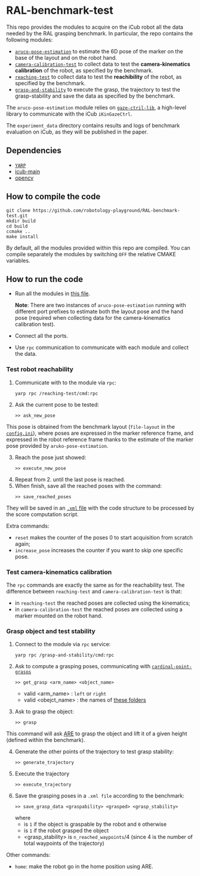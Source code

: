 # RAL-benchmark-test

This repo provides the modules to acquire on the iCub robot all the data needed by the RAL grasping benchmark.
In particular, the repo contains the following modules:
- [`aruco-pose-estimation`](https://github.com/robotology-playground/RAL-benchmark-test/tree/master/src/aruco-pose-estimation) to estimate the 6D pose of the marker on the base of the layout and on the robot hand.
- [`camera-calibration-test`](https://github.com/robotology-playground/RAL-benchmark-test/tree/master/src/camera-calibration-test) to collect data to test the **camera-kinematics calibration** of the robot,  as specified by the benchmark.
- [`reaching-test`](https://github.com/robotology-playground/RAL-benchmark-test/tree/master/src/reaching-test) to collect data to test the **reachibility** of the robot,  as specified by the benchmark.
- [`grasp-and-stability`](https://github.com/robotology-playground/RAL-benchmark-test/tree/master/src/grasp-and-stability) to execute the grasp, the trajectory to test the grasp-stability and save the data as specified by the benchmark.

The `aruco-pose-estimation` module relies on [`gaze-ctril-lib`](https://github.com/robotology-playground/RAL-benchmark-test/tree/master/src/gaze-ctrl-lib), a high-level library to communicate with the iCub `iKinGazeCtrl`.

The `experiment_data` directory contains results and logs of benchmark evaluation on iCub, as they will be published in the paper. 

## Dependencies
- [`YARP`](http://www.yarp.it/)
- [icub-main](https://github.com/robotology/icub-main)
- [opencv](https://opencv.org/)

## How to compile the code
```
git clone https://github.com/robotology-playground/RAL-benchmark-test.git
mkdir build
cd build
ccmake ..
make install
```

By default, all the modules provided within this repo are compiled.
You can compile separately the modules by switching `OFF` the relative CMAKE variables.


## How to run the code
- Run all the modules in [this file](https://github.com/robotology-playground/RAL-benchmark-test/blob/master/app/data_collection.xml.template).

  **Note**: There are two instances of `aruco-pose-estimation` running with different port prefixes to estimate both the layout pose and the hand pose (required when collecting data for the camera-kinematics calibration test).
- Connect all the ports.
- Use `rpc` communication to communicate with each module and collect the data.

### Test robot reachability

1. Communicate with to the module via `rpc`:
   ```
   yarp rpc /reaching-test/cmd:rpc
   ```

2. Ask the current pose to be tested:
   ```
   >> ask_new_pose
   ```
This pose is obtained from the benchmark layout (`file-layout` in the [`config.ini`](https://github.com/robotology-playground/RAL-benchmark-test/blob/master/src/reaching-test/conf/config.ini#L1)), where poses are expressed in the marker reference frame,  and expressed in the robot reference frame thanks to the estimate of the marker pose provided by `aruko-pose-estimation`.

3. Reach the pose just showed:
   ```
   >> execute_new_pose
   ```
4. Repeat from 2. until the last pose is reached.
5. When finish, save all the reached poses with the command:
   ```
   >> save_reached_poses
   ```
They will be saved in an [`.xml` file](https://github.com/robotology-playground/RAL-benchmark-test/blob/master/src/reaching-test/conf/config.ini#L4) with the code structure to be processed by the score computation script.

Extra commands:
- `reset` makes the counter of the poses 0 to start acquisition from scratch again;
- `increase_pose` increases the counter if you want to skip one specific pose.

### Test camera-kinematics calibration
The `rpc` commands are exactly the same as for the reachability test.
The difference between `reaching-test` and `camera-calibration-test` is that:
- in `reaching-test` the reached poses are collected using the kinematics;
- in `camera-calibration-test` the reached poses are collected using a marker mounted on the robot hand.


### Grasp object and test stability

1. Connect to the module via `rpc` service:
   ```
   yarp rpc /grasp-and-stability/cmd:rpc
   ```
2. Ask to compute a grasping poses, communicating with [`cardinal-point-grasps`](https://github.com/robotology/cardinal-points-grasp)
    ```
    >> get_grasp <arm_name> <object_name>
    ```
   
     - valid <arm_name> : `left` or `right`
     - valid <obejct_name> : the names of [these folders](https://github.com/fbottarel/RAL-benchmark-code/tree/master/data/objects/YCB)
      
3. Ask to grasp the object:
   ```
   >> grasp
   ```
 This command will ask [ARE](http://www.icub.org/software_documentation/group__actionsRenderingEngine.html) to grasp the object and lift it of a given height (defined within the benchmark).

4. Generate the other points of the trajectory to test grasp stability:
   ```
   >> generate_trajectory
   ```
5. Execute the trajectory
   ```
   >> execute_trajectory
   ```
6. Save the grasping poses in a `.xml file` according to the benchmark:
   ```
   >> save_grasp_data <graspability> <grasped> <grasp_stability>
   ```
    where
    - <graspability> is `1` if the object is graspable by the robot and `0` otherwise
    - <grasped> is `1` if the robot grasped the object
    - <grasp_stability> is `n_reached_waypoints`/4 (since 4 is the number of total waypoints of the trajectory)


Other commands:
- `home`: make the robot go in the home position using ARE.

